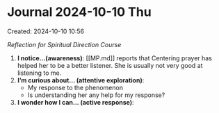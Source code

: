 # Journal 2024-10-10 Thu
Created: 2024-10-10 10:56

*Reflection for Spiritual Direction Course*

1. **I notice…(awareness)**: [[MP.md]] reports that Centering prayer has helped her to be a better listener. She is usually not very good at listening to me.
2. **I’m curious about… (attentive exploration)**: 
    - My response to the phenomenon
    - Is understanding her any help for my response?
3. **I wonder how I can… (active response)**:


